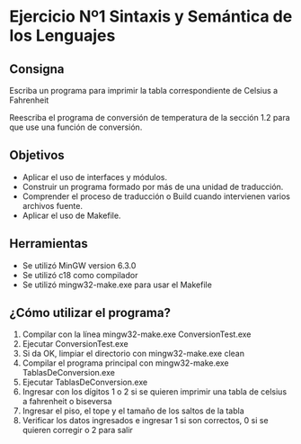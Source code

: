 # Ejercicio Nº1 Sintaxis y Semántica de los Lenguajes

## Consigna

Escriba un programa para imprimir la tabla correspondiente de
Celsius a Fahrenheit

Reescriba el programa de conversión de temperatura de la sección
1.2 para que use una función de conversión.

## Objetivos

- Aplicar el uso de interfaces y módulos.
- Construir un programa formado por más de una unidad de traducción.
- Comprender el proceso de traducción o Build cuando intervienen varios archivos fuente.
- Aplicar el uso de Makefile.

## Herramientas

- Se utilizó MinGW version 6.3.0
- Se utilizó c18 como compilador
- Se utilizó mingw32-make.exe para usar el Makefile

## ¿Cómo utilizar el programa?

1. Compilar con la línea mingw32-make.exe ConversionTest.exe
2. Ejecutar ConversionTest.exe
3. Si da OK, limpiar el directorio con mingw32-make.exe clean
4. Compilar el programa principal con mingw32-make.exe TablasDeConversion.exe
5. Ejecutar TablasDeConversion.exe
6. Ingresar con los dígitos 1 o 2 si se quieren imprimir una tabla de celsius a fahrenheit o biseversa
7. Ingresar el piso, el tope y el tamaño de los saltos de la tabla
8. Verificar los datos ingresados e ingresar 1 si son correctos, 0 si se quieren corregir o 2 para salir

